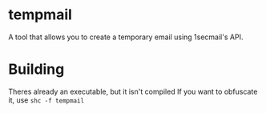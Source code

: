 # tempmail
A tool that allows you to create a temporary email using 1secmail's API.
# Building
Theres already an executable, but it isn't compiled
If you want to obfuscate it, use `shc -f tempmail`
